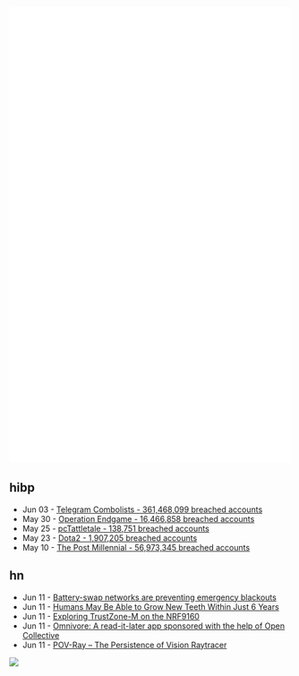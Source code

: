 ![Metrics](https://raw.githubusercontent.com/phixion/phixion/master/metrics.svg)

## hibp

<!--
for https://github.com/phixion/phixion/blob/main/.github/workflows/feeds.yml
-->
<!--START_SECTION:haveibeenpwnd-->
- Jun 03 - [Telegram Combolists - 361,468,099 breached accounts](https://haveibeenpwned.com/PwnedWebsites#Combolists%20Posted%20to%20Telegram)
- May 30 - [Operation Endgame - 16,466,858 breached accounts](https://haveibeenpwned.com/PwnedWebsites#OperationEndgame)
- May 25 - [pcTattletale - 138,751 breached accounts](https://haveibeenpwned.com/PwnedWebsites#pcTattletale)
- May 23 - [Dota2 - 1,907,205 breached accounts](https://haveibeenpwned.com/PwnedWebsites#Dota2)
- May 10 - [The Post Millennial - 56,973,345 breached accounts](https://haveibeenpwned.com/PwnedWebsites#ThePostMillennial)
<!--END_SECTION:haveibeenpwnd-->

## hn

<!--
for https://github.com/phixion/phixion/blob/main/.github/workflows/feeds.yml
-->
<!--START_SECTION:hn-->
- Jun 11 - [Battery-swap networks are preventing emergency blackouts](https://www.technologyreview.com/2024/06/11/1093465/battery-swap-gogoro-taiwan-earthquake/)
- Jun 11 - [Humans May Be Able to Grow New Teeth Within Just 6 Years](https://www.popularmechanics.com/science/health/a60952102/tooth-regrowth-human-trials-japan/)
- Jun 11 - [Exploring TrustZone-M on the NRF9160](https://lenas-fieldnotes.de/minimal-tz/)
- Jun 11 - [Omnivore: A read-it-later app sponsored with the help of Open Collective](https://opencollective.com/omnivore)
- Jun 11 - [POV-Ray – The Persistence of Vision Raytracer](http://www.povray.org/)
<!--END_SECTION:hn-->

<!--
for https://yhype.me
-->
![](https://hit.yhype.me/github/profile?user_id=13013670)
